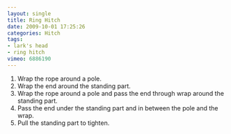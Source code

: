 ```yaml
---
layout: single
title: Ring Hitch
date: 2009-10-01 17:25:26
categories: Hitch
tags:
- lark's head
- ring hitch
vimeo: 6886190
---
```


1. Wrap the rope around a pole.
1. Wrap the end around the standing part.
1. Wrap the rope around a pole and pass the end through wrap around the standing part.
1. Pass the end under the standing part and in between the pole and the wrap.
1. Pull the standing part to tighten.

